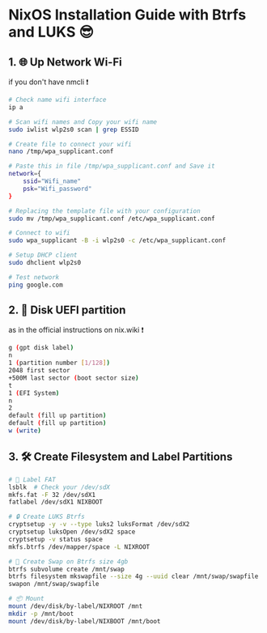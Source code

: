 # NixOS Installation Guide with Btrfs and LUKS 😎

## 1. 🌐 Up Network Wi-Fi 

if you don't have nmcli ❗

```sh
# Check name wifi interface
ip a 

# Scan wifi names and Copy your wifi name
sudo iwlist wlp2s0 scan | grep ESSID

# Create file to connect your wifi
nano /tmp/wpa_supplicant.conf

# Paste this in file /tmp/wpa_supplicant.conf and Save it
network={
    ssid="Wifi_name"
    psk="Wifi_password"
}

# Replacing the template file with your configuration 
sudo mv /tmp/wpa_supplicant.conf /etc/wpa_supplicant.conf

# Connect to wifi 
sudo wpa_supplicant -B -i wlp2s0 -c /etc/wpa_supplicant.conf

# Setup DHCP client  
sudo dhclient wlp2s0

# Test network 
ping google.com
```

## 2. 📀 Disk UEFI partition 

as in the official instructions on nix.wiki ❗

```sh
g (gpt disk label)
n
1 (partition number [1/128])
2048 first sector
+500M last sector (boot sector size)
t
1 (EFI System)
n
2
default (fill up partition)
default (fill up partition)
w (write)
```

## 3. 🛠️ Create Filesystem and Label Partitions  


```sh
# 📀 Label FAT  
lsblk  # Check your /dev/sdX
mkfs.fat -F 32 /dev/sdX1  
fatlabel /dev/sdX1 NIXBOOT  

# 🔒 Create LUKS Btrfs  
cryptsetup -y -v --type luks2 luksFormat /dev/sdX2  
cryptsetup luksOpen /dev/sdX2 space  
cryptsetup -v status space  
mkfs.btrfs /dev/mapper/space -L NIXROOT  

# 🔄 Create Swap on Btrfs size 4gb 
btrfs subvolume create /mnt/swap  
btrfs filesystem mkswapfile --size 4g --uuid clear /mnt/swap/swapfile  
swapon /mnt/swap/swapfile  

# 📦 Mount 
mount /dev/disk/by-label/NIXROOT /mnt  
mkdir -p /mnt/boot  
mount /dev/disk/by-label/NIXBOOT /mnt/boot  
```
